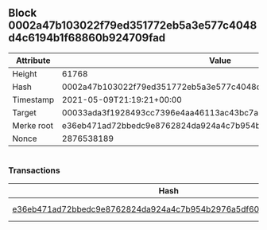 ## Block 0002a47b103022f79ed351772eb5a3e577c4048d4c6194b1f68860b924709fad

Attribute | Value
--- | ---
Height | 61768
Hash | 0002a47b103022f79ed351772eb5a3e577c4048d4c6194b1f68860b924709fad
Timestamp | 2021-05-09T21:19:21+00:00
Target | 00033ada3f1928493cc7396e4aa46113ac43bc7ac52aab5d08e3934913716f64
Merke root | e36eb471ad72bbedc9e8762824da924a4c7b954b2976a5df60a3a13e049feca0
Nonce | 2876538189

```

```

### Transactions

Hash | Amount
--- | ---
[e36eb471ad72bbedc9e8762824da924a4c7b954b2976a5df60a3a13e049feca0](e36eb471ad72bbedc9e8762824da924a4c7b954b2976a5df60a3a13e049feca0.md) | 10.00000000 SKEPTI 
